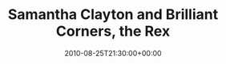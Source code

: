 ---
templateKey: event
guid: 08959942-6eab-11ea-99c5-002590d1d1b0
date: 2010-08-25T21:30:00+00:00
eventTime: '9:30pm'
title: Samantha Clayton and Brilliant Corners, the Rex
artist: Samantha Clayton and Brilliant Corners
city: Toronto
venue: the Rex
group: Tim Shia
guests: Steve Hunter
---
